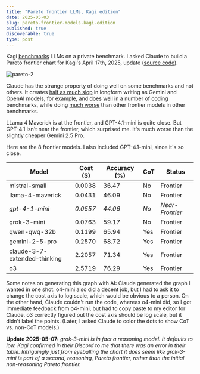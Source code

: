 ```yaml
---
title: "Pareto frontier LLMs, Kagi edition"
date: 2025-05-03
slug: pareto-frontier-models-kagi-edition
published: true
discoverable: true
type: post
---
```

Kagi [benchmarks](https://help.kagi.com/kagi/ai/llm-benchmark.html) LLMs on a private benchmark. I asked Claude to build a Pareto frontier chart for Kagi's April 17th, 2025, update ([source code](https://github.com/bsamek/pareto-llm/blob/main/pareto-kagi.py)).

![pareto-2](https://bear-images.sfo2.cdn.digitaloceanspaces.com/samek/pareto-2.webp)

Claude has the strange property of doing well on some benchmarks and not others. It creates [half as much slop](https://eqbench.com/creative_writing_longform.html) in longform writing as Gemini and OpenAI models, for example, and [does](https://web.lmarena.ai/leaderboard) [well](https://livebench.ai/) in a number of coding benchmarks, while doing [much worse](https://scale.com/leaderboard/humanitys_last_exam_text_only) than other frontier models in other benchmarks.

LLama 4 Maverick is at the frontier, and GPT-4.1-mini is quite close. But GPT-4.1 isn't near the frontier, which surprised me. It's much worse than the slightly cheaper Gemini 2.5 Pro.

Here are the 8 frontier models. I also included GPT-4.1-mini, since it's so close.

| Model | Cost ($) | Accuracy (%) | CoT | Status |
|-------|----------|--------------|-----|--------|
| mistral-small | 0.0038 | 36.47 | No | Frontier |
| llama-4-maverick | 0.0431 | 46.09 | No | Frontier |
| *gpt-4-1-mini* | *0.0557* | *44.06* | *No* | *Near-Frontier* |
| grok-3-mini | 0.0763 | 59.17 | No | Frontier |
| qwen-qwq-32b | 0.1199 | 65.94 | Yes | Frontier |
| gemini-2-5-pro | 0.2570 | 68.72 | Yes | Frontier |
| claude-3-7-extended-thinking | 2.2057 | 71.34 | Yes | Frontier |
| o3 | 2.5719 | 76.29 | Yes | Frontier |

Some notes on generating this graph with AI: Claude generated the graph I wanted in one shot. o4-mini also did a decent job, but I had to ask it to change the cost axis to log scale, which would be obvious to a person. On the other hand, Claude couldn't run the code, whereas o4-mini did, so I got immediate feedback from o4-mini, but had to copy paste to my editor for Claude. o3 correctly figured out the cost axis should be log scale, but it didn't label the points. (Later, I asked Claude to color the dots to show CoT vs. non-CoT models.)

**Update 2025-05-07:** *grok-3-mini is in fact a reasoning model. It defaults to low. Kagi confirmed in their Discord to me that there was an error in their table. Intriguingly just from eyeballing the chart it does seem like grok-3-mini is part of a second, reasoning, Pareto frontier, rather than the initial non-reasoning Pareto frontier.*